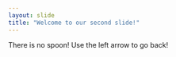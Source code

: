 ```yaml
---
layout: slide
title: "Welcome to our second slide!"
---
```

There is no spoon!
Use the left arrow to go back!
